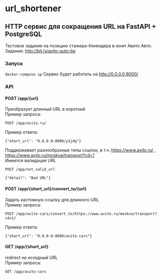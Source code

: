 # url_shortener
## HTTP сервис для сокращения URL на FastAPI + PostgreSQL
Тестовое задание на позицию стажера-бекендера в юнит Авито Авто.  
Задание: http://bit.ly/avito-auto-be
### Запуск
```docker-compose up```
Сервис будет работать на http://0.0.0.0:8000/
### API
#### POST /app/{url}
Преобразует длинный URL в короткий  
Пример запроса:
```
POST /app/avito.ru/
```
Пример ответа:
```
{"short_url": "0.0.0.0:8000/y3jdq"}
```
Поддерживает разнообразные типы ссылок, в т.ч. https://www.avito.ru/ , https://www.avito.ru/moskva/transport?cd=1  
Имеется валидация URL
```
POST /app/not_valid_url
```
```
{"detail": "Bad URL"}
```
#### POST /app/{short_url}/convert_to/{url}
Задать кастомную ссылку для длинного URL  
Пример запроса:
```
POST /app/avito-cars/convert_to/https://www.avito.ru/moskva/transport?cd=1/
```
Пример ответа:
```
{"short_url": "0.0.0.0:8000/avito-cars"}
```
#### GET /app/{short_url}
redirect на исходный URL  
Пример запроса:
```
GET /app/avito-cars
```
